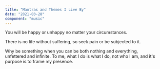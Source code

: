 ```yaml
---
title: "Mantras and Themes I Live By"
date: "2021-03-28"
component: "music"
---
```


You will be happy or unhappy no matter your circumstances.

There is no life without suffering, so seek pain or be subjected to it.

Why be something when you can be both nothing and everything, unfettered and infinite. To me, what I do is what I do, not who I am, and it's purpose is to frame my presence.